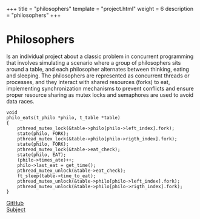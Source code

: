 +++
title = "philosophers"
template = "project.html"
weight = 6
description = "philosophers"
+++

# Philosophers

Is an individual project about a classic problem in concurrent programming that
involves simulating a scenario where a group of philosophers sits around a table,
and each philosopher alternates between thinking, eating and sleeping.
The philosophers are represented as concurrent threads or processes, and they
interact with shared resources (forks) to eat, implementing synchronization mechanisms
to prevent conflicts and ensure proper resource sharing as mutex locks and semaphores
are used to avoid data races.

```
void
philo_eats(t_philo *philo, t_table *table)
{
	pthread_mutex_lock(&table->philo[philo->left_index].fork);
	state(philo, FORK);
	pthread_mutex_lock(&table->philo[philo->rigth_index].fork);
	state(philo, FORK);
	pthread_mutex_lock(&table->eat_check);
	state(philo, EAT);
	(philo->times_ate)++;
	philo->last_eat = get_time();
	pthread_mutex_unlock(&table->eat_check);
	ft_sleep(table->time_to_eat);
	pthread_mutex_unlock(&table->philo[philo->left_index].fork);
	pthread_mutex_unlock(&table->philo[philo->rigth_index].fork);
}
```

<div class="links">
	<div> <a target="blank" href="https://github.com/sebamiro/philosophers42">GitHub</a> </div>
	<div> <a target="blank" href="https://cdn.intra.42.fr/pdf/pdf/90306/en.subject.pdf">Subject</a> </div>
</div>
